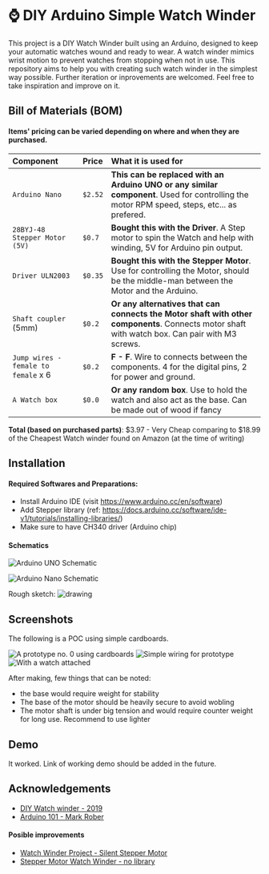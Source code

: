 
# ⌚ DIY Arduino Simple Watch Winder

This project is a DIY Watch Winder built using an Arduino, designed to keep your automatic watches wound and ready to wear. A watch winder mimics wrist motion to prevent watches from stopping when not in use. This repository aims to help you with creating such watch winder in the simplest way possible. Further iteration or inprovements are welcomed. Feel free to take inspiration and improve on it.

## Bill of Materials (BOM)

#### Items' pricing can be varied depending on where and when they are purchased.


| Component | Price    | What it is used for        |
| :-------- | :------- | :------------------------- |
| `Arduino Nano` | `$2.52` | **This can be replaced with an Arduino UNO or any similar component**. Used for controlling the motor RPM speed, steps, etc... as prefered. |
| `28BYJ-48 Stepper Motor (5V)` | `$0.7` | **Bought this with the Driver**. A Step motor to spin the Watch and help with winding, 5V for Arduino pin output. |
| `Driver ULN2003` | `$0.35` | **Bought this with the Stepper Motor**. Use for controlling the Motor, should be the middle-man between the Motor and the Arduino. |
| `Shaft coupler` (5mm) | `$0.2` | **Or any alternatives that can connects the Motor shaft with other components**. Connects motor shaft with watch box. Can pair with M3 screws.|
| `Jump wires - female to female` x 6 | `$0.2` | **F - F**. Wire to connects between the components. 4 for the digital pins, 2 for power and ground. |
| `A Watch box` | `$0.0` | **Or any random box**. Use to hold the watch and also act as the base. Can be made out of wood if fancy |

**Total (based on purchased parts)**: $3.97 - Very Cheap comparing to $18.99 of the Cheapest Watch winder found on Amazon (at the time of writing)


## Installation

#### Required Softwares and Preparations:
- Install Arduino IDE (visit https://www.arduino.cc/en/software)
- Add Stepper library (ref: https://docs.arduino.cc/software/ide-v1/tutorials/installing-libraries/)
- Make sure to have CH340 driver (Arduino chip)

#### Schematics
![Arduino UNO Schematic](https://placeholder.com/468x300?text=App+Screenshot+Here)

![Arduino Nano Schematic](https://placeholder.com/468x300?text=App+Screenshot+Here)

Rough sketch:
![drawing](https://github.com/user-attachments/assets/e09c9399-2688-4e90-b282-d1290edcaee4)


## Screenshots
The following is a POC using simple cardboards. 

![A prototype no. 0 using cardboards](https://github.com/user-attachments/assets/f13b0455-c479-44ba-ad87-b7cd720c6c08)
![Simple wiring for prototype](https://github.com/user-attachments/assets/be10668c-e425-44e5-8a0f-f86d5ba12d2d)
![With a watch attached](https://github.com/user-attachments/assets/87134881-b25c-4c86-b092-fdf69ccdb6b8)

After making, few things that can be noted:
- the base would require weight for stability
- The base of the motor should be heavily secure to avoid wobling
- The motor shaft is under big tension and would require counter weight for long use. Recommend to use lighter 


## Demo

It worked. Link of working demo should be added in the future.


## Acknowledgements

 - [DIY Watch winder - 2019](https://www.youtube.com/watch?v=9rfCjYOQ4L8)
 - [Arduino 101 - Mark Rober](https://www.youtube.com/watch?v=yi29dbPnu28)

#### Posible improvements
 - [Watch Winder Project - Silent Stepper Motor](https://www.youtube.com/watch?v=Qs1taQb9djQ)
 - [Stepper Motor Watch Winder - no library](https://github.com/cv127001/Arduino-Watch-Winder/blob/main/Arduino_Stepper_Motor_Project_CV.ino)

